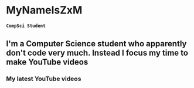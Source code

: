 # MyNameIsZxM

**`CompSci Student`**

I'm a Computer Science student who apparently don't code very much. Instead I focus my time to make YouTube videos
---


### My latest YouTube videos
<!-- BEGIN YOUTUBE-CARDS -->

<!-- END YOUTUBE-CARDS -->
